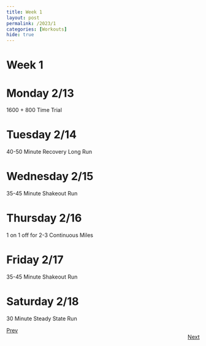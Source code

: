 ```yaml
---
title: Week 1
layout: post
permalink: /2023/1
categories: [Workouts]
hide: true
---
```



# Week 1

# Monday 2/13

1600 + 800 Time Trial

# Tuesday 2/14

40-50 Minute Recovery Long Run

# Wednesday 2/15

35-45 Minute Shakeout Run

# Thursday 2/16

1 on 1 off for 2-3 Continuous Miles

# Friday 2/17

35-45 Minute Shakeout Run

# Saturday 2/18

30 Minute Steady State Run


<div style="text-align: left"> <a href="{{site.baseurl}}/2023/0">Prev</a></div> 
<div style="text-align: right"> <a href="{{site.baseurl}}/2023/2">Next</a></div>